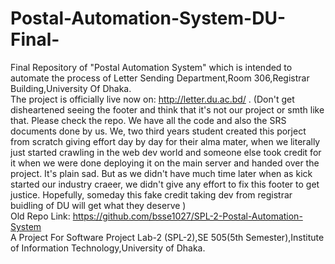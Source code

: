 # Postal-Automation-System-DU-Final-
Final Repository of "Postal Automation System" which is intended to automate the process of Letter Sending Department,Room 306,Registrar Building,University Of Dhaka. <br>
The project is officially live now on: http://letter.du.ac.bd/ . (Don't get disheartened seeing the footer and think that it's not our project or smth like that. Please check the repo. We have all the code and also the SRS documents done by us. We, two third years student created this porject from scratch giving effort day by day for their alma mater, when we literally just started crawling in the web dev world and someone else took credit for it when we were done deploying it on the main server and handed over the project. It's plain sad. But as we didn't have much time later when as kick started our industry craeer, we didn't give any effort to fix this footer to get justice. Hopefully, someday this fake credit taking dev from registrar buidling of DU will get what they deserve )<br>
Old Repo Link: https://github.com/bsse1027/SPL-2-Postal-Automation-System <br>
A Project For Software Project Lab-2 (SPL-2),SE 505(5th Semester),Institute of Information Technology,University of Dhaka.
